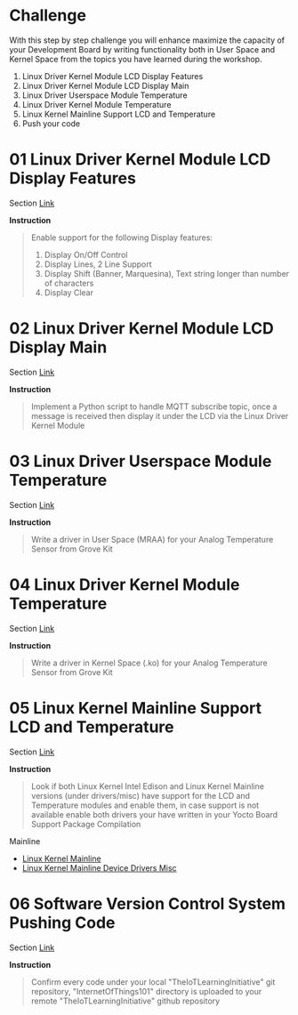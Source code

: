 # Challenge

With this step by step challenge you will enhance maximize the capacity of your Development Board by writing functionality both in User Space and Kernel Space from the topics you have learned during the workshop.

01. Linux Driver Kernel Module LCD Display Features
02. Linux Driver Kernel Module LCD Display Main
03. Linux Driver Userspace Module Temperature
04. Linux Driver Kernel Module Temperature
05. Linux Kernel Mainline Support LCD and Temperature
06. Push your code

# 01 Linux Driver Kernel Module LCD Display Features

Section [Link](url)

__Instruction__ 

> Enable support for the following Display features:
> 1. Display On/Off Control
> 2. Display Lines, 2 Line Support
> 3. Display Shift (Banner, Marquesina), Text string longer than number of characters
> 4. Display Clear

# 02 Linux Driver Kernel Module LCD Display Main

Section [Link](url)

__Instruction__ 

> Implement a Python script to handle MQTT subscribe topic, once a  message is received then display it under the LCD via the Linux Driver Kernel Module

# 03 Linux Driver Userspace Module Temperature

Section [Link](url)

__Instruction__ 

> Write a driver in User Space (MRAA) for your Analog Temperature Sensor from Grove Kit

# 04 Linux Driver Kernel Module Temperature

Section [Link](url)

__Instruction__ 

> Write a driver in Kernel Space (.ko) for your Analog Temperature Sensor from Grove Kit

# 05 Linux Kernel Mainline Support LCD and Temperature

Section [Link](url)

__Instruction__ 

> Look if both Linux Kernel Intel Edison and Linux Kernel Mainline versions (under drivers/misc) have support for the LCD and Temperature modules and enable them, in case support is not available enable both drivers your have written in your Yocto Board Support Package Compilation

Mainline

- [Linux Kernel Mainline](http://git.kernel.org/cgit/linux/kernel/git/torvalds/linux.git/)
- [Linux Kernel Mainline Device Drivers Misc](http://git.kernel.org/cgit/linux/kernel/git/torvalds/linux.git/tree/drivers/misc)

# 06 Software Version Control System Pushing Code 

Section [Link]()

__Instruction__ 

> Confirm every code under your local "TheIoTLearningInitiative" git repository, "InternetOfThings101" directory is uploaded to your remote "TheIoTLearningInitiative" github repository
